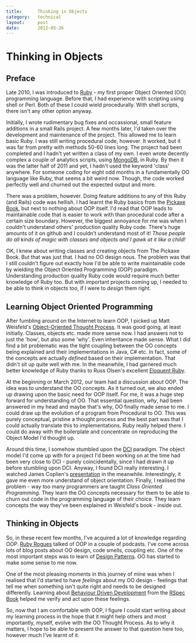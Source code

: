 ```yaml
---
title:      Thinking in Objects
category:   technical
layout:     post
date:       2012-05-26
---
```


Thinking in Objects
===================

Preface
-------

Late 2010, I was introduced to [Ruby](http://www.ruby-lang.org) - my first
proper Object Oriented (OO) programming language. Before that, I had
experience with scripting using shell or Perl. Both of these I could wield
procedurally. With shell scripts, there isn't any other option anyway.

Initially, I wrote rudimentary bug fixes and occassional, small feature
additions in a small Rails project. A few months later, I'd taken over the
development and maintenance of the project. This allowed me to learn basic
Ruby. I was still writing procedural code, however. It worked, but it was far
from pretty with methods 50-60 lines long. The project had been completed and
I hadn't yet written a class of my own. I even wrote decently complex a couple
of analytics scripts, using [MongoDB](http://www.mongodb.org), in Ruby. By
then it was the latter half of 2011 and yet, I hadn't used the keyword 'class'
anywhere. For someone coding for eight odd months in a fundamentally OO
language like Ruby, that seems a bit weird now. Though, the code worked
perfectly well and churned out the expected output and more.

There was a problem, however. Doing feature additions to any of this Ruby
(and Rails) code was hellish. I had learnt the Ruby basics from the [Pickaxe
Book](http://pragprog.com/book/ruby/programming-ruby), but next to nothing
about OOP itself. I'd read that OOP leads to maintainable code that is easier
to work with than procedural code after a certain size boundary. However, the
biggest annoyance for me was when I couldn't understand others' production
quality Ruby code. There's huge amounts of it on github and I couldn't
understand most of it! _Those people do all kinds of magic with classes and
objects and I gawk at it like a child!_

OK, I knew about writing classes and creating objects from The Pickaxe Book.
But that was just that. I had no OO design nous. The problem was that I still
couldn't figure out exactly how I'd be able to write maintainable code by
wielding the Object Oriented Programming (OOP) paradigm. Understanding
production quality Ruby code would require much better knowledge of Ruby too.
But with important projects coming up, I needed to be able to think in objects
too, if I were to *design* them right.

Learning Object Oriented Programming
------------------------------------

After fumbling around on the Internet to learn OOP, I picked up Matt Weisfeld's
[Object-Oriented Thought
Process](http://www.amazon.com/Object-Oriented-Thought-Process-The-Edition/dp/0672330164/ref=sr_1_1?ie=UTF8&qid=1338037401&sr=8-1).
It was good going, at least initially. Classes, objects etc. made more sense
now. I had answers not to just the 'how', but also some 'why'. Even
inheritance made sense. What I did find a bit problematic was the tight
coupling between the OO concepts being explained and their implementations in
Java, C# etc. In fact, some of the concepts are actually *defined* based on
their implementation. That didn't sit up quite well with me. In the meanwhile,
I had garnered much better knowledge of Ruby thanks to Russ Olsen's excellent
[Eloquent
Ruby](http://www.amazon.com/gp/product/0321584104/ref=as_li_ss_tl?ie=UTF8&tag=eloqruby-20&linkCode=as2&camp=217145&creative=399349&creativeASIN=0321584104).

At the beginning or March 2012, our team had a discussion about OOP. The idea
was to understand the OO concepts. As it turned out, we also ended up drawing
upon the basic need for OOP itself. For me, it was a huge step forward for
understanding of OO. That essential question, *why*, had been answered in my
head and maybe that's why, OO finally made sense to me. I could draw up the
evolution of a program from Procedural to OO. This was purely conceptual,
pristine a thought process and the best part was that I could actually
translate this to implementations. Ruby really helped there. I could do away
with the boilerplate and concentrate on reproducing the Object Model I'd
thought up.

Around this time, I somehow stumbled upon the
[DCI](http://en.wikipedia.org/wiki/Data,_Context,_and_Interaction) paradigm.
The object model I'd come up with for a project I'd been working on at the
time had been very close to DCI - purely coincidentally, since I had drawn it
up before stumbling upon DCI. Anyway, I found DCI really interesting. I watched
James Coplien's [presentation](http://vimeo.com/8235574) in the meanwhile.
Interestingly, it gave me even more understand of object orientation. Finally,
I realised the problem - way too many programmers are taught *Class Oriented
Programming*.  They learn the OO concepts necessary for them to be able to
churn out code in the programming language of their choice. They learn
concepts the way they've been explained in Weisfeld's book - inside out.

Thinking in Objects
-------------------

So, in these recent few months, I've acquired a lot of knowledge regarding
OOP. [Ruby Rogues](http://rubyrogues.com) talked of OOP in a couple of
podcasts. I've come across lots of blog posts about OO design, code smells,
coupling etc. One of the most important steps was to learn of [Design
Patterns](http://c2.com/cgi/wiki?DesignPatterns). OO has started to make some
sense to me now.

One of the most pleasing moments in this journey of mine was when I realised
that I'd started to have *feelings* about my OO design - feelings that tell me
when something isn't quite right and needs to be designed differently. Learning
about [Behaviour Driven
Development](http://en.wikipedia.org/wiki/Behavior_Driven_Development) from the
[RSpec Book](http://pragprog.com/book/achbd/the-rspec-book) helped me verify
and act upon these feelings.

So, now that I am comfortable with OOP, I figure I could start writing about
my learning process in the hope that it might help others and most
importantly, myself, evolve with the OO Thought Process. As to why it matters,
I hope to be able to present the answer to that question here too, however
much I've learnt of it.

<!---
vim: tw=79:spell:spelllang=en_gb:
-->
